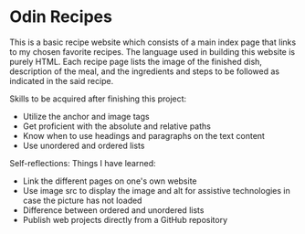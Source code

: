 # Odin Recipes

This is a basic recipe website which consists of a main index page that links to my chosen favorite recipes.
The language used in building this website is purely HTML. Each recipe page lists the image of the finished dish,
description of the meal, and the ingredients and steps to be followed as indicated in the said recipe.

Skills to be acquired after finishing this project:

- Utilize the anchor and image tags
- Get proficient with the absolute and relative paths
- Know when to use headings and paragraphs on the text content
- Use unordered and ordered lists

Self-reflections: Things I have learned:

- Link the different pages on one's own website
- Use image src to display the image and alt for assistive technologies in case the picture has not loaded
- Difference between ordered and unordered lists
- Publish web projects directly from a GitHub repository
